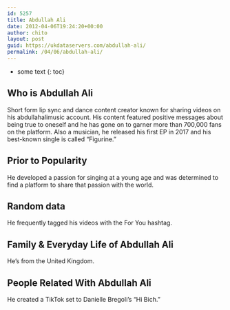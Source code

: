 ```yaml
---
id: 5257
title: Abdullah Ali
date: 2012-04-06T19:24:20+00:00
author: chito
layout: post
guid: https://ukdataservers.com/abdullah-ali/
permalink: /04/06/abdullah-ali/
---
```


* some text
{: toc}
          
          
## Who is  Abdullah Ali
                  
                  
                  
Short form lip sync and dance content creator known for sharing videos on his abdullahalimusic account. His content featured positive messages about being true to oneself and he has gone on to garner more than 700,000 fans on the platform. Also a musician, he released his first EP in 2017 and his best-known single is called &#8220;Figurine.&#8221; 
                  
                
                
                
## Prior to Popularity 
                  
                  
                  
He developed a passion for singing at a young age and was determined to find a platform to share that passion with the world.
                  
                
                
                
## Random data 
                  
                  
                  
He frequently tagged his videos with the For You hashtag. 
                  
                
                
                
## Family & Everyday Life of Abdullah Ali
                  
                  
                  
He&#8217;s from the United Kingdom. 
                  
                
                
                
## People Related With  Abdullah Ali
                  
                  
                  
He created a TikTok set to Danielle Bregoli&#8217;s &#8220;Hi Bich.&#8221;
                  
                
              
            
          
          
          
    
    
  
